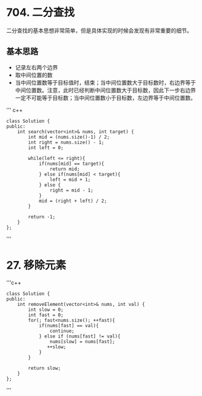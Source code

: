 # 704. 二分查找 
二分查找的基本思想非常简单，但是具体实现的时候会发现有非常重要的细节。
## 基本思路
- 记录左右两个边界
- 取中间位置的数
- 当中间位置数等于目标值时，结束；当中间位置数大于目标数时，右边界等于中间位置数。注意，此时已经判断中间位置数大于目标数，因此下一步右边界一定不可能等于目标数；当中间位置数小于目标数，左边界等于中间位置数。

'''  c++ 

	class Solution {
	public:
	    int search(vector<int>& nums, int target) {
	        int mid = (nums.size()-1) / 2;
	        int right = nums.size() - 1;
	        int left = 0;
	
	        while(left <= right){
	            if(nums[mid] == target){
	                return mid;
	            } else if(nums[mid] < target){
	                left = mid + 1;
	            } else {
	                right = mid - 1;
	            }
	            mid = (right + left) / 2;
	        }
	
	        return -1;
	    }
	};  
'''

#  27. 移除元素

'''c++  

	class Solution {
	public:
	    int removeElement(vector<int>& nums, int val) {
	        int slow = 0;
	        int fast = 0;
	        for(; fast<nums.size(); ++fast){
	            if(nums[fast] == val){
	                continue;
	            } else if (nums[fast] != val){
	                nums[slow] = nums[fast];
	               ++slow;
	            } 
	        }
	
	        return slow;
	    }
	};  
'''